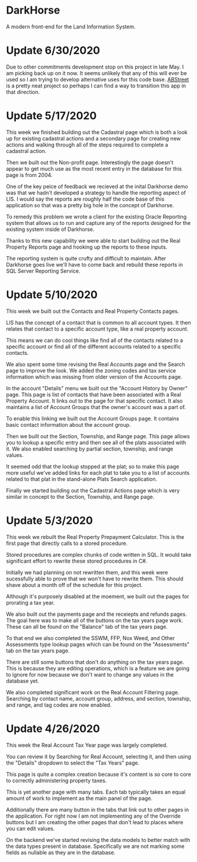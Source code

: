 # DarkHorse
 A modern front-end for the Land Information System.
 
# Update 6/30/2020
Due to other commitments development stop on this project in late May. I am picking back up on it now. It seems unlikely that any of this will ever be used so I am trying to develop alternative uses for this code base. [ABStreet](https://github.com/dabreegster/abstreet) is a pretty neat project so perhaps I can find a way to transition this app in that direction.
 
# Update 5/17/2020
This week we finished building out the Cadastral page which is both a look up for existing cadastral actions and a secondary page for creating new actions and walking through all of the steps required to complete a cadastral action.

Then we built out the Non-profit page. Interestingly the page doesn't appear to get much use as the most recent entry in the database for this page is from 2004.

One of the key peice of feedback we recieved at the inital Darkhorse demo was that we hadn't developed a strategy to handle the reporting aspect of LIS. I would say the reports are roughly half the code base of this application so that was a pretty big hole in the concept of Darkhorse.

To remedy this problem we wrote a client for the existing Oracle Reporting system that allows us to run and capture any of the reports designed for the existing system inside of Darkhorse.

Thanks to this new capability we were able to start building out the Real Property Reports page and hooking up the reports to these inputs.

The reporting system is quite crufty and difficult to maintain. After Darkhorse goes live we'll have to come back and rebuild these reports in SQL Server Reporting Service.

# Update 5/10/2020
This week we built out the Contacts and Real Property Contacts pages.

LIS has the concept of a contact that is common to all account types. It then relates that contact to a specific account type, like a real property account.

This means we can do cool things like find all of the contacts related to a specific account or find all of the different accounts related to a specific contacts.

We also spent some time revising the Real Accounts page and the Search page to improve the look. We added the zoning codes and tax service information which was missing from older version of the Accounts page.

In the account "Details" menu we built out the "Account History by Owner" page. This page is list of contacts that have been associated with a Real Property Account. It links out to the page for that specific contact. It also maintains a list of Account Groups that the owner's account was a part of.

To enable this linking we built out the Account Groups page. It contains basic contact information about the account group.

Then we built out the Section, Township, and Range page. This page allows you to lookup a specific entry and then see all of the plats associated with it. We also enabled searching by partial section, township, and range values. 

It seemed odd that the lookup stopped at the plat; so to make this page more useful we've added links for each plat to take you to a list of accounts related to that plat in the stand-alone Plats Search application.

Finally we started building out the Cadastral Actions page which is very similar in concept to the Section, Township, and Range page.
 
# Update 5/3/2020
This week we rebuilt the Real Property Prepayment Calculator. This is the first page that directly calls to a stored procedure. 

Stored procedures are complex chunks of code written in SQL. It would take significant effort to rewrite these stored procedures in C#.

Initially we had planning on not rewritten them, and this week were sucessfully able to prove that we won't have to rewrite them. This should shave about a month off of the schedule for this project.

Although it's purposely disabled at the moement, we built out the pages for prorating a tax year.

We also built out the payments page and the receiepts and refunds pages. The goal here was to make all of the buttons on the tax years page work. These can all be found on the "Balance" tab of the tax years page.

To that end we also completed the SSWM, FFP, Nox Weed, and Other Assessments type lookup pages which can be found on the "Assessments" tab on the tax years page.

There are still some buttons that don't do anything on the tax years page. This is because they are editing operations, which is a feature we are going to ignore for now because we don't want to change any values in the database yet.

We also completed significant work on the Real Account Filtering page. Searching by contact name, account group, address, and section, township, and range, and tag codes are now enabled.

# Update 4/26/2020
This week the Real Account Tax Year page was largely completed.

You can review it by Searching for Real Account, selecting it, and then using the "Details" dropdown to select the "Tax Years" page.

This page is quite a complex creation because it's content is so core to core to correctly administering property taxes.

This is yet another page with many tabs. Each tab typically takes an equal amount of work to implement as the main panel of the page.

Additionally there are many button in the tabs that link out to other pages in the application. For right now I am not implementing any of the Override buttons but I am creating the other pages that don't lead to places where you can edit values.

On the backend we've started revising the data models to better match with the data types present in database. Specifically we are not marking some fields as nullable as they are in the database.

